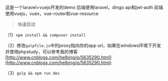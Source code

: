 这是一个laravel+vuejs开发的demo
后端使用laravel，dingo api和jwt-auth
前端使用vuejs，vuex，vue-router和vue-resource

> 快速启动

（1）`npm install && composer install`

（2）修改`gulpfile.js`中的proxy指向你的app url，如果在windows环境下开发并使用phpstudy，可以参考我的博客[http://www.cnblogs.com/helbing/p/5635290.html](http://www.cnblogs.com/helbing/p/5635290.html)

（3）`gulp && npm run dev` 